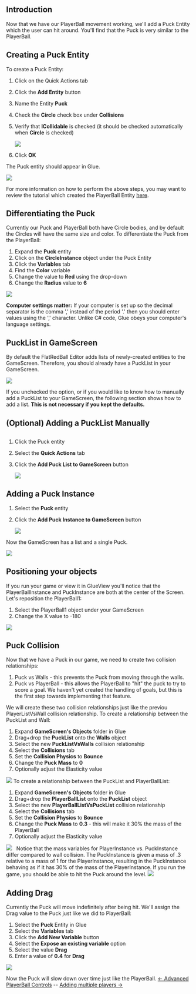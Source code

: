 ## Introduction

Now that we have our PlayerBall movement working, we'll add a Puck Entity which the user can hit around. You'll find that the Puck is very similar to the PlayerBall.

## Creating a Puck Entity

To create a Puck Entity:

1.  Click on the Quick Actions tab

2.  Click the **Add Entity** button

3.  Name the Entity **Puck**

4.  Check the **Circle** check box under **Collisions**

5.  Verify that **ICollidable** is checked (it should be checked automatically when **Circle** is checked)

    ![](/media/2021-07-img_60fdc0904b245.png)

6.  Click **OK**

The Puck entity should appear in Glue.

![](/media/2021-07-img_60fdcb7c2a8d0.png)

For more information on how to perform the above steps, you may want to review the tutorial which created the PlayerBall Entity [here](/frb/docs/index.php?title=Tutorials:Beefball:Creating_an_Entity "Tutorials:Beefball:Creating an Entity").

## Differentiating the Puck

Currently our Puck and PlayerBall both have Circle bodies, and by default the Circles will have the same size and color. To differentiate the Puck from the PlayerBall:

1.  Expand the **Puck** entity
2.  Click on the **CircleInstance** object under the Puck Entity
3.  Click the **Variables** tab
4.  Find the **Color** variable
5.  Change the value to **Red** using the drop-down
6.  Change the **Radius** value to **6**

![](/media/2021-07-img_60fdcaad89ad8.png)

**Computer settings matter:** If your computer is set up so the decimal separator is the comma ',' instead of the period '.' then you should enter values using the ',' character. Unlike C# code, Glue obeys your computer's language settings.

## PuckList in GameScreen

By default the FlatRedBall Editor adds lists of newly-created entities to the GameScreen. Therefore, you should already have a PuckList in your GameScreen.

![](/media/2023-08-img_64cbe9fc4ec5c.png)

If you unchecked the option, or if you would like to know how to manually add a PuckList to your GameScreen, the following section shows how to add a list. **This is not necessary if you kept the defaults.**

## (Optional) Adding a PuckList Manually

## 

1.  Click the Puck entity

2.  Select the **Quick Actions** tab

3.  Click the **Add Puck List to GameScreen** button

    ![](/media/2021-07-img_60fdc158af7ad.png)

## Adding a Puck Instance

1.  Select the **Puck** entity

2.  Click the **Add Puck Instance to GameScreen** button

    ![](/media/2021-07-img_60fdc1cc87873.png)

Now the GameScreen has a list and a single Puck.

![](/media/2021-07-img_60fdc2338ca81.png)

## Positioning your objects

If you run your game or view it in GlueView you'll notice that the PlayerBallInstance and PuckInstance are both at the center of the Screen. Let's reposition the PlayerBall1:

1.  Select the PlayerBall1 object under your GameScreen
2.  Change the X value to -180

![](/media/2021-07-img_60fdc27406b6b.png)

## Puck Collision

Now that we have a Puck in our game, we need to create two collision relationships:

1.  Puck vs Walls - this prevents the Puck from moving through the walls.
2.  Puck vs PlayerBall - this allows the PlayerBall to "hit" the puck to try to score a goal. We haven't yet created the handling of goals, but this is the first step towards implementing that feature.

We will create these two collision relationships just like the previou PlayerListVsWall collision relationship. To create a relationship between the PuckList and Wall:

1.  Expand **GameScreen's Objects** folder in Glue
2.  Drag+drop the **PuckList** onto the **Walls** object
3.  Select the new **PuckListVsWalls** collision relationship
4.  Select the **Collisions** tab
5.  Set the **Collision Physics** to **Bounce**
6.  Change the **Puck Mass** to **0**
7.  Optionally adjust the Elasticity value

[![](/wp-content/uploads/2016/01/2021_July_25_141703.gif)](/wp-content/uploads/2016/01/2021_July_25_141703.gif) To create a relationship between the PuckList and PlayerBallList:

1.  Expand **GameScreen's Objects** folder in Glue
2.  Drag+drop the **PlayerBallList** onto the **PuckList** object
3.  Select the new **PlayerBallListVsPuckList** collision relationship
4.  Select the **Collisions** tab
5.  Set the **Collision Physics** to **Bounce**
6.  Change the **Puck Mass** to **0.3** - this will make it 30% the mass of the PlayerBall
7.  Optionally adjust the Elasticity value

[![](/wp-content/uploads/2016/01/2021_July_25_145507.gif)](/wp-content/uploads/2016/01/2021_July_25_145507.gif)   Notice that the mass variables for PlayerInstance vs. PuckInstance differ compared to wall collision. The PuckInstance is given a mass of .3 relative to a mass of 1 for the PlayerInstance, resulting in the PuckInstance behaving as if it has 30% of the mass of the PlayerInstance. If you run the game, you should be able to hit the Puck around the level. [![](/wp-content/uploads/2016/01/2021_July_25_140010.gif)](/wp-content/uploads/2016/01/2021_July_25_140010.gif)

## Adding Drag

Currently the Puck will move indefinitely after being hit. We'll assign the Drag value to the Puck just like we did to PlayerBall:

1.  Select the **Puck** Entity in Glue
2.  Select the **Variables** tab
3.  Click the **Add New Variable** button
4.  Select the **Expose an existing variable** option
5.  Select the value **Drag**
6.  Enter a value of **0.4** for **Drag**

![](/media/2021-07-img_60fdc59ea563f.png)

Now the Puck will slow down over time just like the PlayerBall. [\<- Advanced PlayerBall Controls](/documentation/tutorials/beefball/advanced-playerball-controls.md "Tutorials:Beefball:Advanced PlayerBall Controls") -- [Adding multiple players -\>](/documentation/tutorials/beefball/adding-multiple-players.md "Tutorials:Beefball:Adding multiple players")

